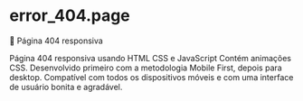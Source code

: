 # error_404.page

👻 Página 404 responsiva

Página 404 responsiva usando HTML CSS e JavaScript
Contém animações CSS.
Desenvolvido primeiro com a metodologia Mobile First, depois para desktop.
Compatível com todos os dispositivos móveis e com uma interface de usuário bonita e agradável.
